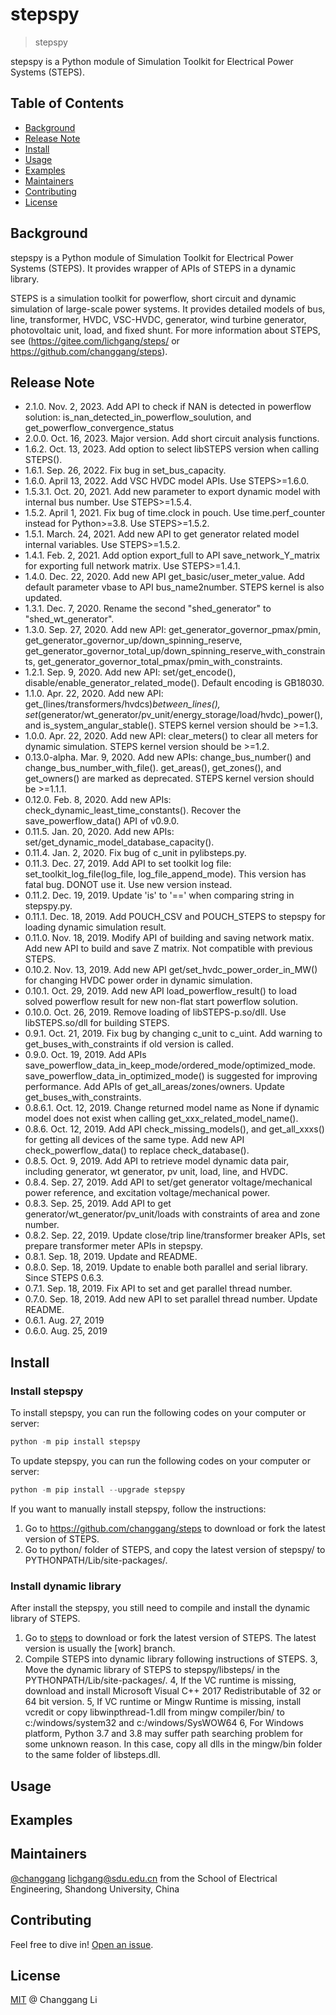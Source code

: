 # stepspy

> stepspy

stepspy is a Python module of Simulation Toolkit for Electrical Power Systems (STEPS).

## Table of Contents

- [Background](#Background)
- [Release Note](#release-note)
- [Install](#install)
- [Usage](#usage)
- [Examples](#examples)
- [Maintainers](#maintainers)
- [Contributing](#contributing)
- [License](#license)

## Background

stepspy is a Python module of Simulation Toolkit for Electrical Power Systems (STEPS). It provides wrapper of APIs of STEPS in a dynamic library.

STEPS is a simulation toolkit for powerflow, short circuit and dynamic simulation of large-scale power systems. It provides detailed models of bus, line, transformer, HVDC, VSC-HVDC, generator, wind turbine generator, photovoltaic unit, load, and fixed shunt. For more information about STEPS, see (https://gitee.com/lichgang/steps/ or https://github.com/changgang/steps).

## Release Note
- 2.1.0. Nov. 2, 2023. Add API to check if NAN is detected in powerflow solution: is_nan_detected_in_powerflow_soulution, and get_powerflow_convergence_status
- 2.0.0. Oct. 16, 2023. Major version. Add short circuit analysis functions.
- 1.6.2. Oct. 13, 2023. Add option to select libSTEPS version when calling STEPS().
- 1.6.1. Sep. 26, 2022. Fix bug in set_bus_capacity.
- 1.6.0. April 13, 2022. Add VSC HVDC model APIs. Use STEPS>=1.6.0.
- 1.5.3.1. Oct. 20, 2021. Add new parameter to export dynamic model with internal bus number. Use STEPS>=1.5.4.
- 1.5.2. April 1, 2021. Fix bug of time.clock in pouch. Use time.perf_counter instead for Python>=3.8. Use STEPS>=1.5.2.
- 1.5.1. March. 24, 2021. Add new API to get generator related model internal variables. Use STEPS>=1.5.2.
- 1.4.1. Feb. 2, 2021. Add option export_full to API save_network_Y_matrix for exporting full network matrix. Use STEPS>=1.4.1.
- 1.4.0. Dec. 22, 2020. Add new API get_basic/user_meter_value. Add default parameter vbase to API bus_name2number. STEPS kernel is also updated.
- 1.3.1. Dec. 7, 2020. Rename the second "shed_generator" to "shed_wt_generator".
- 1.3.0. Sep. 27, 2020. Add new API: get_generator_governor_pmax/pmin, get_generator_governor_up/down_spinning_reserve, get_generator_governor_total_up/down_spinning_reserve_with_constraints, get_generator_governor_total_pmax/pmin_with_constraints.
- 1.2.1. Sep.  9, 2020. Add new API: set/get_encode(), disable/enable_generator_related_mode(). Default encoding is GB18030.
- 1.1.0. Apr. 22, 2020. Add new API: get_(lines/transformers/hvdcs)_between_lines(), set_(generator/wt_generator/pv_unit/energy_storage/load/hvdc)_power(), and is_system_angular_stable().  STEPS kernel version should be >=1.3.
- 1.0.0. Apr. 22, 2020. Add new API: clear_meters() to clear all meters for dynamic simulation. STEPS kernel version should be >=1.2.
- 0.13.0-alpha. Mar.  9, 2020. Add new APIs: change_bus_number() and change_bus_number_with_file(). get_areas(), get_zones(), and get_owners() are marked as deprecated. STEPS kernel version should be >=1.1.1.
- 0.12.0. Feb.  8, 2020. Add new APIs: check_dynamic_least_time_constants(). Recover the save_powerflow_data() API of v0.9.0.
- 0.11.5. Jan. 20, 2020. Add new APIs: set/get_dynamic_model_database_capacity().
- 0.11.4. Jan.  2, 2020. Fix bug of c_unit in pylibsteps.py. 
- 0.11.3. Dec. 27, 2019. Add API to set toolkit log file: set_toolkit_log_file(log_file, log_file_append_mode). This version has fatal bug. DONOT use it. Use new version instead.
- 0.11.2. Dec. 19, 2019. Update 'is' to '==' when comparing string in stepspy.py.
- 0.11.1. Dec. 18, 2019. Add POUCH_CSV and POUCH_STEPS to stepspy for loading dynamic simulation result.
- 0.11.0. Nov. 18, 2019. Modify API of building and saving network matix. Add new API to build and save Z matrix. Not compatible with previous STEPS.
- 0.10.2. Nov. 13, 2019. Add new API get/set_hvdc_power_order_in_MW() for changing HVDC power order in dynamic simulation.
- 0.10.1. Oct. 29, 2019. Add new API load_powerflow_result() to load solved powerflow result for new non-flat start powerflow solution.
- 0.10.0. Oct. 26, 2019. Remove loading of libSTEPS-p.so/dll. Use libSTEPS.so/dll for building STEPS.
- 0.9.1. Oct. 21, 2019. Fix bug by changing c_unit to c_uint. Add warning to get_buses_with_constraints if old version is called.
- 0.9.0. Oct. 19, 2019. Add APIs save_powerflow_data_in_keep_mode/ordered_mode/optimized_mode. save_powerflow_data_in_optimized_mode() is suggested for improving performance. Add APIs of get_all_areas/zones/owners. Update get_buses_with_constraints.
- 0.8.6.1. Oct. 12, 2019. Change returned model name as None if dynamic model does not exist when calling get_xxx_related_model_name().
- 0.8.6. Oct. 12, 2019. Add API check_missing_models(), and get_all_xxxs() for getting all devices of the same type. Add new API check_powerflow_data() to replace check_database().
- 0.8.5. Oct.  9, 2019. Add API to retrieve model dynamic data pair, including generator, wt generator, pv unit, load, line, and HVDC.
- 0.8.4. Sep. 27, 2019. Add API to set/get generator voltage/mechanical power reference, and excitation voltage/mechanical power.
- 0.8.3. Sep. 25, 2019. Add API to get generator/wt_generator/pv_unit/loads with constraints of area and zone number.
- 0.8.2. Sep. 22, 2019. Update close/trip line/transformer breaker APIs, set prepare transformer meter APIs in stepspy.
- 0.8.1. Sep. 18, 2019. Update and README.
- 0.8.0. Sep. 18, 2019. Update to enable both parallel and serial library. Since STEPS 0.6.3.
- 0.7.1. Sep. 18, 2019. Fix API to set and get parallel thread number.
- 0.7.0. Sep. 18, 2019. Add new API to set parallel thread number. Update README.
- 0.6.1. Aug. 27, 2019
- 0.6.0. Aug. 25, 2019


## Install

### Install stepspy

To install stepspy, you can run the following codes on your computer or server:

```python
python -m pip install stepspy
```

To update stepspy, you can run the following codes on your computer or server:

```python
python -m pip install --upgrade stepspy
```

If you want to manually install stepspy, follow the instructions:

1. Go to https://github.com/changgang/steps to download or fork the latest version of STEPS.
2. Go to python/ folder of STEPS, and copy the latest version of stepspy/ to PYTHONPATH/Lib/site-packages/.

### Install dynamic library

After install the stepspy, you still need to compile and install the dynamic library of STEPS.

1. Go to [steps](https://github.com/changgang/steps) to download or fork the latest version of STEPS. The latest version is usually the [work] branch.
2. Compile STEPS into dynamic library following instructions of STEPS.
3, Move the dynamic library of STEPS to stepspy/libsteps/ in the PYTHONPATH/Lib/site-packages/.
4, If the VC runtime is missing, download and install Microsoft Visual C++ 2017 Redistributable of 32 or 64 bit version.
5, If VC runtime or Mingw Runtime is missing, install vcredit or copy libwinpthread-1.dll from mingw compiler/bin/ to c:/windows/system32 and c:/windows/SysWOW64
6, For Windows platform, Python 3.7 and 3.8 may suffer path searching problem for some unknown reason. In this case, copy all dlls in the mingw/bin folder to the same folder of libsteps.dll.


## Usage

## Examples


## Maintainers

[@changgang](https://github.com/changgang) <lichgang@sdu.edu.cn> from the School of Electrical Engineering, Shandong University, China

## Contributing

Feel free to dive in! [Open an issue](https://github.com/changgang/steps/issues/new).

## License

[MIT](LICENSE) @ Changgang Li